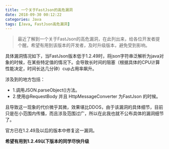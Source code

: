 ```yaml
---
title: 一个关于FastJson的高危漏洞
date: 2018-09-30 00:12:22
categories: Java
tags: [Java, FastJson高危漏洞]
---
```


>最近了解到一个关于FastJson的高危漏洞，在此列出来，给各位开发者提个醒。希望有用到该版本的开发者，及时升级版本，避免受到影响。

<!-- more -->

具体漏洞情况如下，当FastJson版本低于1.2.49时，将json字符串泛解析为java对象的时候，在某些特定值的情况下。会导致长时间的阻塞（根据具体的CPU计算性能决定，时间长达几分钟）cup占用率飙升。

涉及到的地方包括：

* 1.调用JSON.parseObject()方法。
* 2.使用@RequestBody 并且 HttpMessageConverter 为FastJson 的时候。

且导致这一现象的代价微乎其微，效果堪比DDOS，由于该漏洞的具体细节，目前只是在小范围内传播，而且涉及范围过广，所以在此我也就不公布具体的漏洞细节了。

官方已在1.2.49及以后的版本中修复这一漏洞。

**希望有用到1.2.49以下版本的同学尽快升级**


